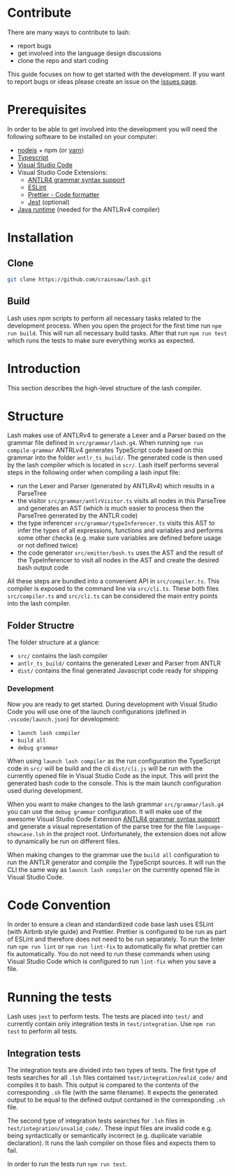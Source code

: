 # Contribute

There are many ways to contribute to lash:
- report bugs
- get involved into the language design discussions
- clone the repo and start coding

This guide focuses on how to get started with the development. If you want to report bugs or ideas please create an issue on the [issues page](https://github.com/crainsaw/lash/issues).


# Prerequisites

In order to be able to get involved into the  development you will need the following software to be installed on your computer:
- [nodejs](https://nodejs.org/en/) + npm (or [yarn](https://yarnpkg.com/))
- [Typescript](https://www.npmjs.com/package/typescript)
- [Visual Studio Code](https://code.visualstudio.com/)
- Visual Studio Code Extensions:
    - [ANTLR4 grammar syntax support](https://marketplace.visualstudio.com/items?itemName=mike-lischke.vscode-antlr4)
    - [ESLint](https://marketplace.visualstudio.com/items?itemName=dbaeumer.vscode-eslint)
    - [Prettier - Code formatter](https://marketplace.visualstudio.com/items?itemName=esbenp.prettier-vscode)
    - [Jest](https://marketplace.visualstudio.com/items?itemName=Orta.vscode-jest) (optional)
- [Java runtime](https://www.java.com/de/download/) (needed for the ANTLRv4 compiler)


# Installation

## Clone
```bash
git clone https://github.com/crainsaw/lash.git
```

## Build
Lash uses npm scripts to perform all necessary tasks related to the development process. When you open the project for the first time run `npm run build`. This will run all necessary build tasks. After that run `npm run test` which runs the tests to make sure everything works as expected.

# Introduction
This section describes the high-level structure of the lash compiler.

# Structure
Lash makes use of ANTLRv4 to generate a Lexer and a Parser based on the grammar file defined in `src/grammar/lash.g4`. When running `npm run compile-grammar` ANTRLv4 generates TypeScript code based on this grammar into the folder `antlr_ts_build/`. The generated code is then used by the lash compiler which is located in `scr/`. Lash itself performs several steps in the following order when compiling a lash input file:
* run the Lexer and Parser (generated by ANTLRv4) which results in a ParseTree
* the visitor `src/grammar/antlrVisitor.ts` visits all nodes in this ParseTree and generates an AST (which is much easier to process then the ParseTree generated by the ANTLR code)
* the type inferencer `src/grammar/typeInferencer.ts` visits this AST to infer the types of all expressions, functions and variables and performs some other checks (e.g. make sure variables are defined before usage or not defined twice)
* the code generator `src/emitter/bash.ts` uses the AST and the result of the TypeInferencer to visit all nodes in the AST and create the desired bash output code

All these steps are bundled into a convenient API in `src/compiler.ts`. This compiler is exposed to the command line via `src/cli.ts`. These both files `src/compiler.ts` and `src/cli.ts` can be considered the main entry points into the lash compiler.

## Folder Structre
The folder structure at a glance:
- `src/` contains the lash compiler
- `antlr_ts_build/` contains the generated Lexer and Parser from ANTLR
- `dist/` contains the final generated Javascript code ready for shipping

### Development
Now you are ready to get started. During development with Visual Studio Code you will use one of the launch configurations (defined in `.vscode/launch.json`) for development:
- `launch lash compiler`
- `build all`
- `debug grammar`

When using `launch lash compiler` as the run configuration the TypeScript code in `src/` will be build and the cli `dist/cli.js` will be run with the currently opened file in Visual Studio Code as the input. This will print the generated bash code to the console. This is the main launch configuration used during development.

When you want to make changes to the lash grammar `src/grammar/lash.g4` you can use the `debug grammar` configuration. It will make use of the awesome Visual Studio Code Extension [ANTLR4 grammar syntax support](https://marketplace.visualstudio.com/items?itemName=mike-lischke.vscode-antlr4) and generate a visual representation of the parse tree for the file `language-showcase.lsh` in the project root. Unfortunately, the extension does not allow to dynamically be run on different files.

When making changes to the grammar use the `build all` configuration to run the ANTLR generator and compile the TypeScript sources. It will run the CLI the same way as `launch lash compiler` on the currently opened file in Visual Studio Code.

# Code Convention
In order to ensure a clean and standardized code base lash uses ESLint (with Airbnb style guide) and Prettier. Prettier is configured to be run as part of ESLint and therefore does not need to be run separately. To run the linter run `npm run lint` or `npm run lint-fix` to automatically fix what prettier can fix automatically. You do not need to run these commands when using Visual Studio Code which is configured to run `lint-fix` when you save a file.

# Running the tests

Lash uses `jest` to perform tests. The tests are placed into `test/` and currently contain only integration tests in `test/integration`. Use `npm run test` to perform all tests.


## Integration tests

The integration tests are divided into two types of tests. The first type of tests searches for all `.lsh` files contained `test/integration/valid_code/` and compiles it to bash. This output is compared to the contents of the corresponding `.sh` file (with the same filename). It expects the generated output to be equal to the defined output contained in the corresponding `.sh` file.

The second type of integration tests searches for `.lsh` files in `test/integration/invalid_code/`. These input files are invalid code e.g. being syntactically or semantically incorrect (e.g. duplicate variable declaration). It runs the lash compiler on those files and expects them to fail.

In order to run the tests run `npm run test`.